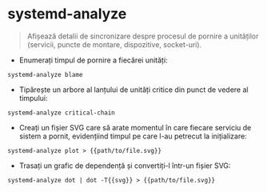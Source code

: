 # systemd-analyze

> Afișează detalii de sincronizare despre procesul de pornire a unităților (servicii, puncte de montare, dispozitive, socket-uri).

- Enumerați timpul de pornire a fiecărei unități:

`systemd-analyze blame`

- Tipărește un arbore al lanțului de unități critice din punct de vedere al timpului:

`systemd-analyze critical-chain`

- Creați un fișier SVG care să arate momentul în care fiecare serviciu de sistem a pornit, evidențiind timpul pe care l-au petrecut la inițializare:

`systemd-analyze plot > {{path/to/file.svg}}`

- Trasați un grafic de dependență și convertiți-l într-un fișier SVG:

`systemd-analyze dot | dot -T{{svg}} > {{path/to/file.svg}}`
